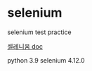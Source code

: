 # selenium
selenium test practice

[셀레니움 doc](https://www.selenium.dev/)

python 3.9
selenium 4.12.0